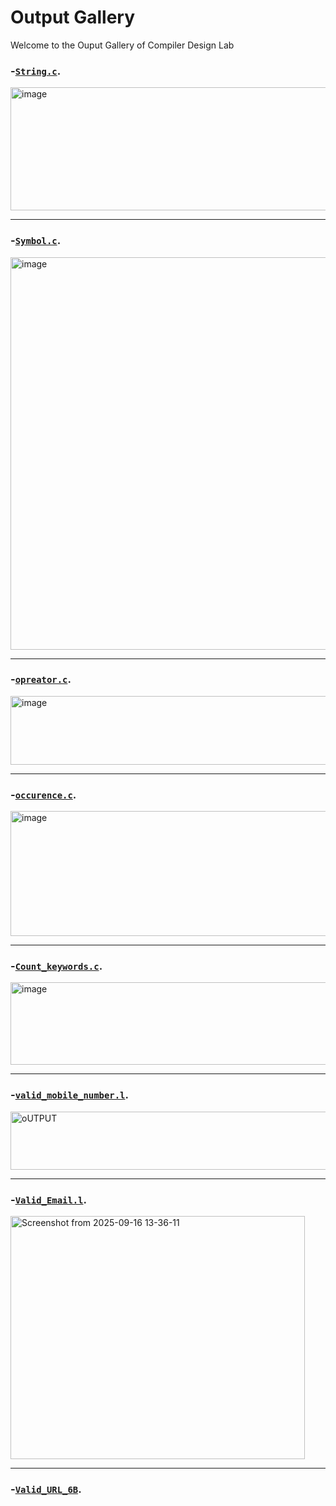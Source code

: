 # Output Gallery

Welcome to the Ouput Gallery of Compiler Design Lab

### -[`String.c`](String.c).

<img width="765" height="197" alt="image" src="https://github.com/user-attachments/assets/4d63bf6f-b0b1-4541-9815-837a82eec3d2" />

---
### -[`Symbol.c`](Symbol.c).

<img width="797" height="628" alt="image" src="https://github.com/user-attachments/assets/4f515266-abb7-457b-82a0-78a74b088bda" />

---
### -[`opreator.c`](opreator.c).

<img width="723" height="110" alt="image" src="https://github.com/user-attachments/assets/05740299-d4af-4ea4-8de6-ac05ad69ebb6" />

---
### -[`occurence.c`](occurence.c).

<img width="776" height="200" alt="image" src="https://github.com/user-attachments/assets/b87f9a15-ecb9-4520-ad71-0ab02f83d06a" />

---
### -[`Count_keywords.c`](Count_keywords.c).

<img width="826" height="132" alt="image" src="https://github.com/user-attachments/assets/ca79558d-f949-4cd6-bdfc-010e98083bcf" />

---
### -[`valid_mobile_number.l`](valid_mobile_number.l).

<img width="571" height="93" alt="oUTPUT" src="https://github.com/user-attachments/assets/f60d1170-105b-47e2-9352-4f0fc62e665b" />

---
### -[`Valid_Email.l`](Valid_Email.l).

<img width="471" height="389" alt="Screenshot from 2025-09-16 13-36-11" src="https://github.com/user-attachments/assets/c80fae2f-116a-4bb6-8a0f-061c0703a5db" />

---
### -[`Valid_URL_6B`](Valid_URL_6B.l).

